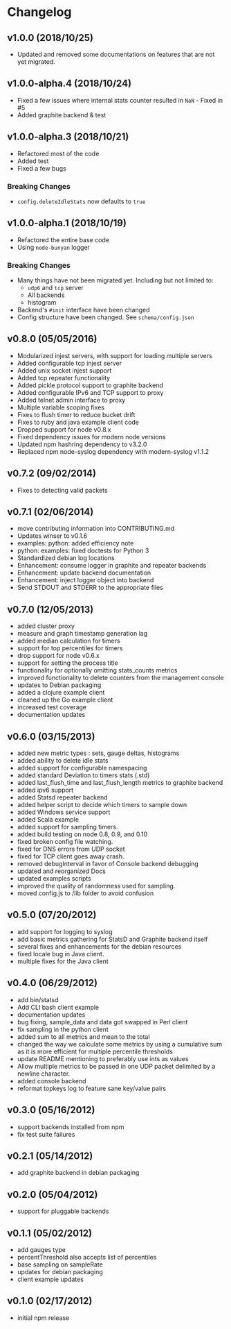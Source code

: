 # Changelog

## v1.0.0 (2018/10/25)
- Updated and removed some documentations on features that are not yet migrated.

## v1.0.0-alpha.4 (2018/10/24)
- Fixed a few issues where internal stats counter resulted in `NaN` - Fixed in
  #5
- Added graphite backend & test

## v1.0.0-alpha.3 (2018/10/21)
- Refactored most of the code
- Added test
- Fixed a few bugs
### Breaking Changes
- `config.deleteIdleStats` now defaults to `true`

## v1.0.0-alpha.1 (2018/10/19)
- Refactored the entire base code
- Using `node-bunyan` logger

### Breaking Changes
- Many things have not been migrated yet. Including but not limited to:
	- `udp6` and `tcp` server
	- All backends
	- histogram
- Backend's `#init` interface have been changed
- Config structure have been changed. See `schema/config.json`

## v0.8.0 (05/05/2016)
- Modularized injest servers, with support for loading multiple servers
- Added configurable tcp injest server
- Added unix socket injest support
- Added tcp repeater functionality
- Added pickle protocol support to graphite backend
- Added configurable IPv6 and TCP support to proxy
- Added telnet admin interface to proxy
- Multiple variable scoping fixes
- Fixes to flush timer to reduce bucket drift
- Fixes to ruby and java example client code
- Dropped support for node v0.8.x
- Fixed dependency issues for modern node versions
- Updated npm hashring dependency to v3.2.0
- Replaced npm node-syslog dependency with modern-syslog v1.1.2

## v0.7.2 (09/02/2014)
- Fixes to detecting valid packets

## v0.7.1 (02/06/2014)
- move contributing information into CONTRIBUTING.md
- Updates winser to v0.1.6
- examples: python: added efficiency note
- python: examples: fixed doctests for Python 3
- Standardized debian log locations
- Enhancement: consume logger in graphite and repeater backends
- Enhancement: update backend documentation
- Enhancement: inject logger object into backend
- Send STDOUT and STDERR to the appropriate files

## v0.7.0 (12/05/2013)
- added cluster proxy
- measure and graph timestamp generation lag
- added median calculation for timers
- support for top percentiles for timers
- drop support for node v0.6.x
- support for setting the process title
- functionality for optionally omitting stats_counts metrics
- improved functionality to delete counters from the management console
- updates to Debian packaging
- added a clojure example client
- cleaned up the Go example client
- increased test coverage
- documentation updates

## v0.6.0 (03/15/2013)
- added new metric types : sets, gauge deltas, histograms
- added ability to delete idle stats
- added support for configurable namespacing
- added standard Deviation to timers stats (.std)
- added last_flush_time and last_flush_length metrics to graphite backend
- added ipv6 support
- added Statsd repeater backend
- added helper script to decide which timers to sample down
- added Windows service support
- added Scala example
- added support for sampling timers.
- added build testing on node 0.8, 0.9, and 0.10
- fixed broken config file watching.
- fixed for DNS errors from UDP socket
- fixed for TCP client goes away crash.
- removed debugInterval in favor of Console backend debugging
- updated and reorganized Docs
- updated examples scripts
- improved the quality of randomness used for sampling.
- moved  config.js to /lib folder to avoid confusion

## v0.5.0 (07/20/2012)
- add support for logging to syslog
- add basic metrics gathering for StatsD and Graphite backend itself
- several fixes and enhancements for the debian resources
- fixed locale bug in Java client.
- multiple fixes for the Java client

## v0.4.0 (06/29/2012)
- add bin/statsd
- Add CLI bash client example
- documentation updates
- bug fixing, sample_data and data got swapped in Perl client
- fix sampling in the python client
- added sum to all metrics and mean to the total
- changed the way we calculate some metrics by using a cumulative sum as it is more efficient for multiple percentile thresholds
- update README mentioning to preferably use ints as values
- Allow multiple metrics to be passed in one UDP packet delimited by a newline character.
- added console backend
- reformat topkeys log to feature sane key/value pairs

## v0.3.0 (05/16/2012)
- support backends installed from npm
- fix test suite failures

## v0.2.1 (05/14/2012)
- add graphite backend in debian packaging

## v0.2.0 (05/04/2012)
- support for pluggable backends

## v0.1.1 (05/02/2012)
- add gauges type
- percentThreshold also accepts list of percentiles
- base sampling on sampleRate
- updates for debian packaging
- client example updates

## v0.1.0 (02/17/2012)
- initial npm release
